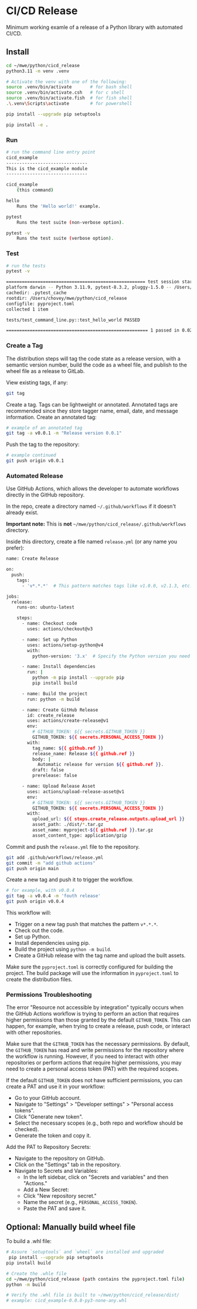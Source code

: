 # CI/CD Release

Minimum working examle of a release of a Python library with automated CI/CD.

## Install

```bash
cd ~/mwe/python/cicd_release
python3.11 -m venv .venv

# Activate the venv with one of the following:
source .venv/bin/activate       # for bash shell
source .venv/bin/activate.csh   # for c shell
source .venv/bin/activate.fish  # for fish shell
.\.venv\Scripts\activate        # for powershell

pip install --upgrade pip setuptools

pip install -e .
```

### Run

```bash
# run the command line entry point
cicd_example
-------------------------------
This is the cicd_example module
-------------------------------

cicd_example
    (this command)

hello
    Runs the 'Hello world!' example.

pytest
    Runs the test suite (non-verbose option).

pytest -v
    Runs the test suite (verbose option).
```

### Test

```bash
# run the tests
pytest -v

===================================================== test session starts =====================================================
platform darwin -- Python 3.11.9, pytest-8.3.2, pluggy-1.5.0 -- /Users/chovey/mwe/python/cicd_release/.venv/bin/python3.11
cachedir: .pytest_cache
rootdir: /Users/chovey/mwe/python/cicd_release
configfile: pyproject.toml
collected 1 item                                                                                                              

tests/test_command_line.py::test_hello_world PASSED                                                                     [100%]

====================================================== 1 passed in 0.02s ======================================================
```

### Create a Tag

The distribution steps will tag the code state as a release version, with a semantic version number, build the code as a wheel file, and publish to the wheel file as a release to GitLab.

View existing tags, if any:

```bash
git tag
```

Create a tag.  Tags can be lightweight or annotated.
Annotated tags are recommended since they store tagger name, email, date, and
message information.  Create an annotated tag:

```bash
# example of an annotated tag
git tag -a v0.0.1 -m "Release version 0.0.1"
```

Push the tag to the repository:

```bash
# example continued
git push origin v0.0.1
```

### Automated Release

Use GitHub Actions, which allows the developer to automate workflows directly in 
the GitHub repository.

In the repo, create a directory named `~/.github/workflows` if it doesn't already exist. 

**Important note:** This is **not** `~/mwe/python/cicd_release/.github/workflows` directory.

Inside this directory, create a file named `release.yml` (or any name you prefer):

```bash
name: Create Release

on:
  push:
    tags:
      - 'v*.*.*'  # This pattern matches tags like v1.0.0, v2.1.3, etc.

jobs:
  release:
    runs-on: ubuntu-latest

    steps:
      - name: Checkout code
        uses: actions/checkout@v3

      - name: Set up Python
        uses: actions/setup-python@v4
        with:
          python-version: '3.x'  # Specify the Python version you need

      - name: Install dependencies
        run: |
          python -m pip install --upgrade pip
          pip install build

      - name: Build the project
        run: python -m build

      - name: Create GitHub Release
        id: create_release
        uses: actions/create-release@v1
        env:
          # GITHUB_TOKEN: ${{ secrets.GITHUB_TOKEN }}
          GITHUB_TOKEN: ${{ secrets.PERSONAL_ACCESS_TOKEN }}
        with:
          tag_name: ${{ github.ref }}
          release_name: Release ${{ github.ref }}
          body: |
            Automatic release for version ${{ github.ref }}.
          draft: false
          prerelease: false

      - name: Upload Release Asset
        uses: actions/upload-release-asset@v1
        env:
          # GITHUB_TOKEN: ${{ secrets.GITHUB_TOKEN }}
          GITHUB_TOKEN: ${{ secrets.PERSONAL_ACCESS_TOKEN }}
        with:
          upload_url: ${{ steps.create_release.outputs.upload_url }}
          asset_path: ./dist/*.tar.gz
          asset_name: myproject-${{ github.ref }}.tar.gz
          asset_content_type: application/gzip
```

Commit and push the `release.yml` file to the repository.

```bash
git add .github/workflows/release.yml
git commit -m "add github actions"
git push origin main
```

Create a new tag and push it to trigger the workflow.

```bash
# for example, with v0.0.4
git tag -a v0.0.4 -m 'fouth release'
git push origin v0.0.4
```

This workflow will:

* Trigger on a new tag push that matches the pattern `v*.*.*`.
* Check out the code.
* Set up Python.
* Install dependencies using pip.
* Build the project using `python -m build`.
* Create a GitHub release with the tag name and upload the built assets.

Make sure the `pyproject.toml` is correctly configured for building the project.
The build package will use the information in `pyproject.toml` to create the distribution files.

### Permissions Troubleshooting

The error "Resource not accessible by integration" typically occurs when the GitHub Actions workflow is trying to perform an action that requires higher permissions than those granted by the default `GITHUB_TOKEN`. This can happen, for example, when trying to create a release, push code, or interact with other repositories.

Make sure that the `GITHUB_TOKEN` has the necessary permissions. By default, the `GITHUB_TOKEN` has read and write permissions for the repository where the workflow is running. However, if you need to interact with other repositories or perform actions that require higher permissions, you may need to create a personal access token (PAT) with the required scopes.

If the default `GITHUB_TOKEN` does not have sufficient permissions, you can create a PAT and use it in your workflow:

* Go to your GitHub account.
* Navigate to "Settings" > "Developer settings" > "Personal access tokens".
* Click "Generate new token".
* Select the necessary scopes (e.g., both repo and workflow should be checked).
* Generate the token and copy it.

Add the PAT to Repository Secrets:

* Navigate to the repository on GitHub.  
* Click on the "Settings" tab in the repository.
* Navigate to Secrets and Variables:
  * In the left sidebar, click on "Secrets and variables" and then "Actions."
  * Add a New Secret:
  * Click "New repository secret."
  * Name the secret (e.g., `PERSONAL_ACCESS_TOKEN`).
  * Paste the PAT and save it.

## Optional: Manually build wheel file

To build a .whl file:

```bash
# Assure `setuptools` and `wheel` are installed and upgraded
 pip install --upgrade pip setuptools
pip install build

# Create the .whle file
cd ~/mwe/python/cicd_release (path contains the pyproject.toml file)
python -m build

# Verify the .whl file is built to ~/mwe/python/cicd_release/dist/
# example: cicd_example-0.0.8-py3-none-any.whl
```
